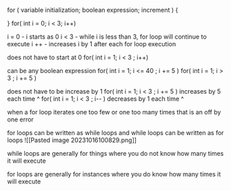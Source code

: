 for ( variable initialization; boolean expression; increment ) {

}
for( int i = 0; i < 3; i++)

i = 0 - i starts as 0 
i < 3 - while  i is less than 3, for loop will continue to execute
i ++ - increases i by 1 after each for loop execution 

does not have to start at 0 
for( int i = 1; i < 3 ; i++)

can be any boolean expression
for( int i = 1; i <= 40 ; i += 5 )
for( int i = 1; i > 3 ; i += 5 )

does not have to be increase by 1 
for( int i = 1; i < 3 ; i += 5 )
increases by 5 each time ^ 
for( int i = 1; i < 3 ; i-- )
decreases by 1 each time ^ 

when a for loop iterates one too few or one too many times that is an off by one error 

for loops can be written as while loops and while loops can be written as for loops
![[Pasted image 20231016100829.png]]

while loops are generally for things where you do not know how many times it will execute

for loops are generally for instances where you do know how many times it will execute


